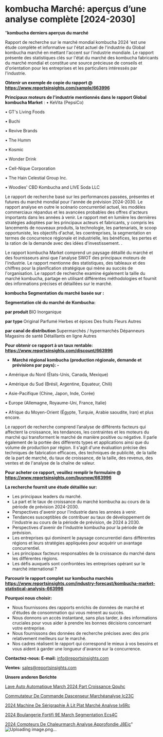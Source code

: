 # kombucha Marché: aperçus d’une analyse complète [2024-2030]

"<strong>kombucha derniers aperçus du marché</strong>

Rapport de recherche sur le marché mondial kombucha 2024 'est une étude complète et informative sur l'état actuel de l'industrie du Global kombucha marché en mettant l'accent sur l'industrie mondiale. Le rapport présente des statistiques clés sur l'état du marché des kombucha fabricants du marché mondial et constitue une source précieuse de conseils et d'orientation pour les entreprises et les particuliers intéressés par l'industrie.

<strong>Obtenir un exemple de copie du rapport @ <a href=https://www.reportsinsights.com/sample/663996>https://www.reportsinsights.com/sample/663996</a></strong>

<strong>Principaux moteurs de l'industrie mentionnés dans le rapport Global kombucha Market</strong> :
• KeVita (PepsiCo)

• GT's Living Foods

• Buchi

• Revive Brands

• The Humm

• Kosmic

• Wonder Drink

• Cell-Nique Corporation

• The Hain Celestial Group Inc.

• Woodies' CBD Kombucha and LIVE Soda LLC

Le rapport de recherche basé sur les performances passées, présentes et futures du marché mondial pour l'année de prévision 2024-2030. Le rapport analyse en outre le scénario concurrentiel actuel, les modèles commerciaux répandus et les avancées probables des offres d'acteurs importants dans les années à venir. Le rapport met en lumière les dernières stratégies adoptées par les principaux acteurs et fabricants, y compris les lancements de nouveaux produits, la technologie, les partenariats, le scoop opportuniste, les objectifs d'achat, les coentreprises, la segmentation en termes de concurrence régionale et industrielle, les bénéfices, les pertes et la ration de la demande avec des idées d'investissement. .

Le rapport kombucha Market comprend un paysage détaillé du marché et des fournisseurs ainsi que l'analyse SWOT des principaux moteurs de l'industrie. Le rapport mentionne des statistiques, des tableaux et des chiffres pour la planification stratégique qui mène au succès de l'organisation. Le rapport de recherche examine également la taille du marché kombucha, partage en utilisant différentes méthodologies et fournit des informations précises et détaillées sur le marché.

<strong>kombucha Segmentation du marché basée sur :</strong>

<strong> Segmentation clé du marché de Kombucha: </strong>

<strong> par produit </strong>
BIO
Inorganique

<strong> par type </strong>
Original
Parfumé
Herbes et épices
Des fruits
Fleurs
Autres

<strong> par canal de distribution </strong>
Supermarchés / hypermarchés
Dépanneurs
Magasins de santé
Détaillants en ligne
Autres

<strong>Pour obtenir ce rapport à un taux rentable: <a href=https://www.reportsinsights.com/discount/663996>https://www.reportsinsights.com/discount/663996</a></strong>
<ul>
  <li><strong>Marché régional kombucha (production régionale, demande et prévisions par pays): -</strong></li>
</ul>
• Amérique du Nord (États-Unis, Canada, Mexique)

• Amérique du Sud (Brésil, Argentine, Equateur, Chili)

• Asie-Pacifique (Chine, Japon, Inde, Corée)

• Europe (Allemagne, Royaume-Uni, France, Italie)

• Afrique du Moyen-Orient (Égypte, Turquie, Arabie saoudite, Iran) et plus encore.

Le rapport de recherche comprend l’analyse de différents facteurs qui affectent la croissance, les tendances, les contraintes et les moteurs du marché qui transforment le marché de manière positive ou négative. Il parle également de la portée des différents types et applications ainsi que du volume de production par région. Il s'agit d'une évaluation précise des techniques de fabrication efficaces, des techniques de publicité, de la taille de la part de marché, du taux de croissance, de la taille, des revenus, des ventes et de l'analyse de la chaîne de valeur.

<strong>Pour acheter ce rapport, veuillez remplir le formulaire @   <a href=https://www.reportsinsights.com/buynow/663996>https://www.reportsinsights.com/buynow/663996</a></strong>

<strong>La recherche fournit une étude détaillée sur:</strong>
<ul>
  <li>Les principaux leaders du marché.</li>
  <li>La part et le taux de croissance du marché kombucha au cours de la période de prévision 2024-2030.</li>
  <li>Perspectives d'avenir pour l'industrie dans les années à venir.</li>
  <li>Tendances susceptibles de contribuer au taux de développement de l'industrie au cours de la période de prévision, de 2024 à 2030.</li>
  <li>Perspectives d'avenir de l'industrie kombucha pour la période de prévision.</li>
  <li>Les entreprises qui dominent le paysage concurrentiel dans différentes régions et leurs stratégies appliquées pour acquérir un avantage concurrentiel.</li>
  <li>Les principaux facteurs responsables de la croissance du marché dans les différentes régions.</li>
  <li>Les défis auxquels sont confrontées les entreprises opérant sur le marché international ?</li>
</ul>

<strong>Parcourir le rapport complet sur kombucha marchés <a href=https://www.reportsinsights.com/industry-forecast/kombucha-market-statistical-analysis-663996>https://www.reportsinsights.com/industry-forecast/kombucha-market-statistical-analysis-663996</a></strong>

<strong>Pourquoi nous choisir:</strong>
<ul>
  <li>Nous fournissons des rapports enrichis de données de marché et d'études de consommation qui vous mènent au succès.</li>
  <li>Nous donnons un accès instantané, sans plus tarder, à des informations cruciales pour vous aider à prendre les bonnes décisions concernant votre entreprise.</li>
  <li>Nous fournissons des données de recherche précises avec des prix relativement meilleurs sur le marché.</li>
  <li>Nos cadres réalisent le rapport qui correspond le mieux à vos besoins et vous aident à garder une longueur d'avance sur la concurrence.</li>
</ul>
<strong>Contactez-nous:
</strong><strong>E-mail:</strong> <a href=mailto:info@reportsinsights.com>info@reportsinsights.com</a>

<strong>Ventes</strong>: <a href=mailto:sales@reportsinsights.com>sales@reportsinsights.com</a>

<strong>Unsere anderen Berichte</strong>

<a href=https://www.linkedin.com/pulse/lave-auto-automatique-march%C3%A9-2024-part-croissance-qquhc/>Lave Auto Automatique March 2024 Part Croissance Qquhc</a>

<a href=https://www.linkedin.com/pulse/commutateur-de-commande-dascenseur-marchéanalyse-ic23c/>Commutateur De Commande Dascenseur Marchéanalyse Ic23C</a>

<a href=https://www.linkedin.com/pulse/2024-machine-de-sérigraphie-à-lit-plat-marché-analyse-ix6rc/>2024 Machine De Sérigraphie À Lit Plat Marché Analyse Ix6Rc</a>

<a href=https://www.linkedin.com/pulse/2024-boulangerie-fortifi%C3%A9e-march%C3%A9-segmentation-ecs4c/>2024 Boulangerie Fortifi 9E March Segmentation Ecs4C</a>

<a href=https://www.linkedin.com/pulse/2024-compteurs-de-chaleurmarch%C3%A9-analyse-approfondie-j8ejc/>2024 Compteurs De Chaleurmarch Analyse Approfondie J8Ejc</a>"
![Uploading image.png…]()
